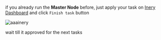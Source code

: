 if you already run the **Master Node** before, just apply your task on [Inery Dashboard](https://testnet.inery.io/dashboard)
and click `Finish task` button

![aaainery](https://user-images.githubusercontent.com/78480857/204692435-4caa53d4-949e-44cb-8f8b-910702ff55dd.png)

wait till it approved for the next tasks
